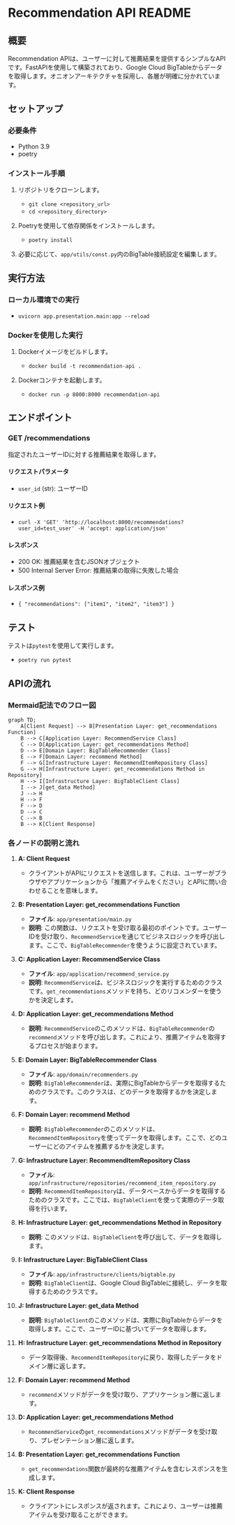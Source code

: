 # Recommendation API README

## 概要
Recommendation APIは、ユーザーに対して推薦結果を提供するシンプルなAPIです。FastAPIを使用して構築されており、Google Cloud BigTableからデータを取得します。オニオンアーキテクチャを採用し、各層が明確に分かれています。

## セットアップ

### 必要条件
- Python 3.9
- poetry

### インストール手順

1. リポジトリをクローンします。
   - `git clone <repository_url>`
   - `cd <repository_directory>`

2. Poetryを使用して依存関係をインストールします。
   - `poetry install`

3. 必要に応じて、`app/utils/const.py`内のBigTable接続設定を編集します。

## 実行方法

### ローカル環境での実行
- `uvicorn app.presentation.main:app --reload`

### Dockerを使用した実行
1. Dockerイメージをビルドします。
   - `docker build -t recommendation-api .`

2. Dockerコンテナを起動します。
   - `docker run -p 8000:8000 recommendation-api`

## エンドポイント

### GET /recommendations
指定されたユーザーIDに対する推薦結果を取得します。

#### リクエストパラメータ
- `user_id` (str): ユーザーID

#### リクエスト例
- `curl -X 'GET' 'http://localhost:8000/recommendations?user_id=test_user' -H 'accept: application/json'`

#### レスポンス
- 200 OK: 推薦結果を含むJSONオブジェクト
- 500 Internal Server Error: 推薦結果の取得に失敗した場合

#### レスポンス例
- `{ "recommendations": ["item1", "item2", "item3"] }`

## テスト
テストは`pytest`を使用して実行します。

- `poetry run pytest`

## APIの流れ
### Mermaid記法でのフロー図

```mermaid
graph TD;
    A[Client Request] --> B[Presentation Layer: get_recommendations Function]
    B --> C[Application Layer: RecommendService Class]
    C --> D[Application Layer: get_recommendations Method]
    D --> E[Domain Layer: BigTableRecommender Class]
    E --> F[Domain Layer: recommend Method]
    F --> G[Infrastructure Layer: RecommendItemRepository Class]
    G --> H[Infrastructure Layer: get_recommendations Method in Repository]
    H --> I[Infrastructure Layer: BigTableClient Class]
    I --> J[get_data Method]
    J --> H
    H --> F
    F --> D
    D --> C
    C --> B
    B --> K[Client Response]
```

### 各ノードの説明と流れ
1. **A: Client Request**
   - クライアントがAPIにリクエストを送信します。これは、ユーザーがブラウザやアプリケーションから「推薦アイテムをください」とAPIに問い合わせることを意味します。

2. **B: Presentation Layer: get_recommendations Function**
   - **ファイル**: `app/presentation/main.py`
   - **説明**: この関数は、リクエストを受け取る最初のポイントです。ユーザーIDを受け取り、`RecommendService`を通じてビジネスロジックを呼び出します。ここで、`BigTableRecommender`を使うように設定されています。

3. **C: Application Layer: RecommendService Class**
   - **ファイル**: `app/application/recommend_service.py`
   - **説明**: `RecommendService`は、ビジネスロジックを実行するためのクラスです。`get_recommendations`メソッドを持ち、どのリコメンダーを使うかを決定します。

4. **D: Application Layer: get_recommendations Method**
   - **説明**: `RecommendService`のこのメソッドは、`BigTableRecommender`の`recommend`メソッドを呼び出します。これにより、推薦アイテムを取得するプロセスが始まります。

5. **E: Domain Layer: BigTableRecommender Class**
   - **ファイル**: `app/domain/recommenders.py`
   - **説明**: `BigTableRecommender`は、実際にBigTableからデータを取得するためのクラスです。このクラスは、どのデータを取得するかを決定します。

6. **F: Domain Layer: recommend Method**
   - **説明**: `BigTableRecommender`のこのメソッドは、`RecommendItemRepository`を使ってデータを取得します。ここで、どのユーザーにどのアイテムを推薦するかを決定します。

7. **G: Infrastructure Layer: RecommendItemRepository Class**
   - **ファイル**: `app/infrastructure/repositories/recommend_item_repository.py`
   - **説明**: `RecommendItemRepository`は、データベースからデータを取得するためのクラスです。ここでは、`BigTableClient`を使って実際のデータ取得を行います。

8. **H: Infrastructure Layer: get_recommendations Method in Repository**
   - **説明**: このメソッドは、`BigTableClient`を呼び出して、データを取得します。

9. **I: Infrastructure Layer: BigTableClient Class**
   - **ファイル**: `app/infrastructure/clients/bigtable.py`
   - **説明**: `BigTableClient`は、Google Cloud BigTableに接続し、データを取得するためのクラスです。

10. **J: Infrastructure Layer: get_data Method**
    - **説明**: `BigTableClient`のこのメソッドは、実際にBigTableからデータを取得します。ここで、ユーザーIDに基づいてデータを取得します。

11. **H: Infrastructure Layer: get_recommendations Method in Repository**
    - データ取得後、`RecommendItemRepository`に戻り、取得したデータをドメイン層に返します。

12. **F: Domain Layer: recommend Method**
    - `recommend`メソッドがデータを受け取り、アプリケーション層に返します。

13. **D: Application Layer: get_recommendations Method**
    - `RecommendService`の`get_recommendations`メソッドがデータを受け取り、プレゼンテーション層に返します。

14. **B: Presentation Layer: get_recommendations Function**
    - `get_recommendations`関数が最終的な推薦アイテムを含むレスポンスを生成します。

15. **K: Client Response**
    - クライアントにレスポンスが返されます。これにより、ユーザーは推薦アイテムを受け取ることができます。
